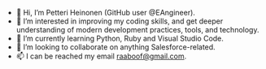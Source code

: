 - 👋 Hi, I’m Petteri Heinonen (GitHub user @EAngineer).
- 👀 I’m interested in improving my coding skills, and get deeper understanding of modern development practices, tools, and technology.
- 🌱 I’m currently learning Python, Ruby and Visual Studio Code.
- 💞️ I’m looking to collaborate on anything Salesforce-related.
- 📫 I can be reached my email raaboof@gmail.com.

<!---
EAngineer/EAngineer is a ✨ special ✨ repository because its `README.md` (this file) appears on your GitHub profile.
You can click the Preview link to take a look at your changes.
--->

